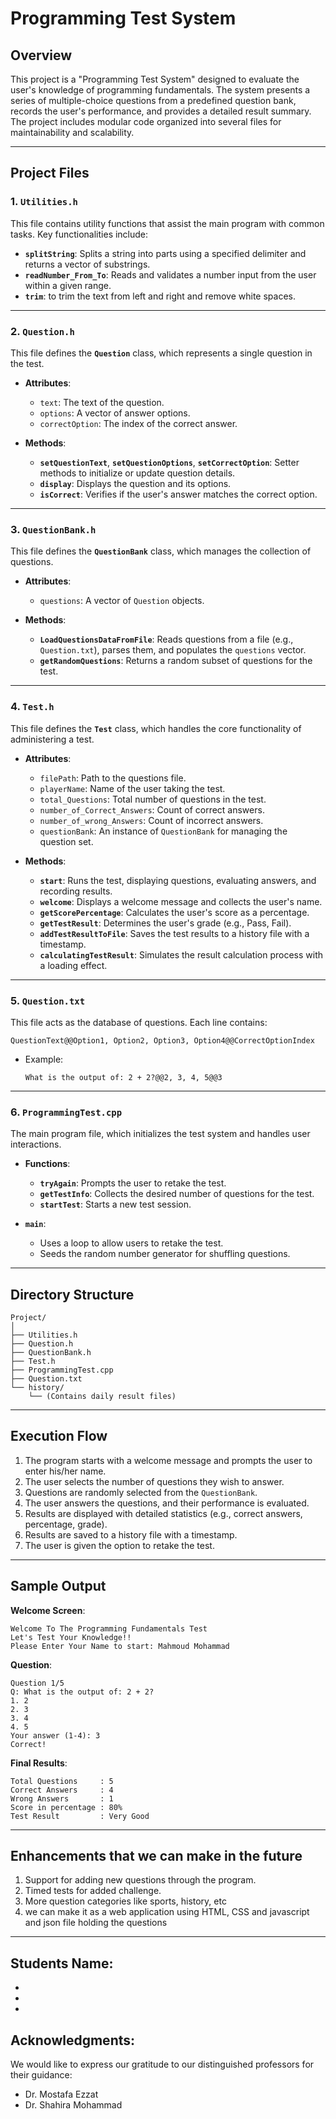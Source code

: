 
# Programming Test System

## Overview
This project is a "Programming Test System" designed to evaluate the user's knowledge of programming fundamentals. The system presents a series of multiple-choice questions from a predefined question bank, records the user's performance, and provides a detailed result summary. The project includes modular code organized into several files for maintainability and scalability.

---

## Project Files

### 1. `Utilities.h`
This file contains utility functions that assist the main program with common tasks. Key functionalities include:

- **`splitString`**: Splits a string into parts using a specified delimiter and returns a vector of substrings.
- **`readNumber_From_To`**: Reads and validates a number input from the user within a given range.
- **`trim`**: to trim the text from left and right and remove white spaces.

---

### 2. `Question.h`
This file defines the **`Question`** class, which represents a single question in the test.

- **Attributes**:
  - `text`: The text of the question.
  - `options`: A vector of answer options.
  - `correctOption`: The index of the correct answer.

- **Methods**:
  - **`setQuestionText`**, **`setQuestionOptions`**, **`setCorrectOption`**: Setter methods to initialize or update question details.
  - **`display`**: Displays the question and its options.
  - **`isCorrect`**: Verifies if the user's answer matches the correct option.

---

### 3. `QuestionBank.h`
This file defines the **`QuestionBank`** class, which manages the collection of questions.

- **Attributes**:
  - `questions`: A vector of `Question` objects.

- **Methods**:
  - **`LoadQuestionsDataFromFile`**: Reads questions from a file (e.g., `Question.txt`), parses them, and populates the `questions` vector.
  - **`getRandomQuestions`**: Returns a random subset of questions for the test.

---

### 4. `Test.h`
This file defines the **`Test`** class, which handles the core functionality of administering a test.

- **Attributes**:
  - `filePath`: Path to the questions file.
  - `playerName`: Name of the user taking the test.
  - `total_Questions`: Total number of questions in the test.
  - `number_of_Correct_Answers`: Count of correct answers.
  - `number_of_wrong_Answers`: Count of incorrect answers.
  - `questionBank`: An instance of `QuestionBank` for managing the question set.

- **Methods**:
  - **`start`**: Runs the test, displaying questions, evaluating answers, and recording results.
  - **`welcome`**: Displays a welcome message and collects the user's name.
  - **`getScorePercentage`**: Calculates the user's score as a percentage.
  - **`getTestResult`**: Determines the user's grade (e.g., Pass, Fail).
  - **`addTestResultToFile`**: Saves the test results to a history file with a timestamp.
  - **`calculatingTestResult`**: Simulates the result calculation process with a loading effect.

---

### 5. `Question.txt`
This file acts as the database of questions. Each line contains:

```
QuestionText@@Option1, Option2, Option3, Option4@@CorrectOptionIndex
```

- Example:
  ```
  What is the output of: 2 + 2?@@2, 3, 4, 5@@3
  ```

---

### 6. `ProgrammingTest.cpp`
The main program file, which initializes the test system and handles user interactions.

- **Functions**:
  - **`tryAgain`**: Prompts the user to retake the test.
  - **`getTestInfo`**: Collects the desired number of questions for the test.
  - **`startTest`**: Starts a new test session.

- **`main`**:
  - Uses a loop to allow users to retake the test.
  - Seeds the random number generator for shuffling questions.

---

## Directory Structure

```
Project/
│
├── Utilities.h
├── Question.h
├── QuestionBank.h
├── Test.h
├── ProgrammingTest.cpp
├── Question.txt
└── history/
    └── (Contains daily result files)
```

---

## Execution Flow

1. The program starts with a welcome message and prompts the user to enter his/her name.
2. The user selects the number of questions they wish to answer.
3. Questions are randomly selected from the `QuestionBank`.
4. The user answers the questions, and their performance is evaluated.
5. Results are displayed with detailed statistics (e.g., correct answers, percentage, grade).
6. Results are saved to a history file with a timestamp.
7. The user is given the option to retake the test.

---

## Sample Output

**Welcome Screen**:
```
Welcome To The Programming Fundamentals Test
Let's Test Your Knowledge!!
Please Enter Your Name to start: Mahmoud Mohammad
```

**Question**:
```
Question 1/5
Q: What is the output of: 2 + 2?
1. 2
2. 3
3. 4
4. 5
Your answer (1-4): 3
Correct!
```

**Final Results**:
```
Total Questions     : 5
Correct Answers     : 4
Wrong Answers       : 1
Score in percentage : 80%
Test Result         : Very Good
```

---

## Enhancements that we can make in the future

1. Support for adding new questions through the program.
2. Timed tests for added challenge.
3. More question categories like sports, history, etc
4. we can make it as a web application using HTML, CSS and javascript and json file holding the questions

---

## Students Name:
- 
-
-

## Acknowledgments:
We would like to express our gratitude to our distinguished professors for their guidance:
- Dr. Mostafa Ezzat
- Dr. Shahira Mohammad
